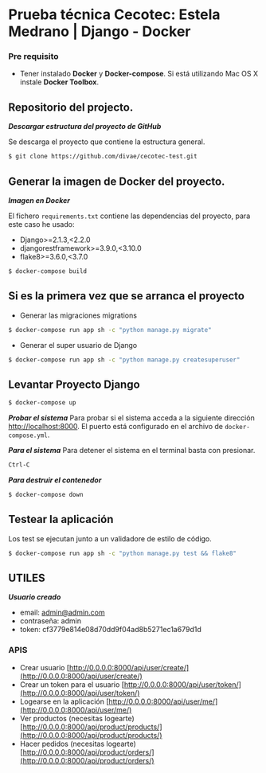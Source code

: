 
Prueba técnica Cecotec: Estela Medrano | 
Django - Docker
====================

### Pre requisito

* Tener instalado **Docker** y **Docker-compose**. Si está utilizando Mac OS X instale **Docker Toolbox**.

## Repositorio del projecto.

**_Descargar estructura del proyecto de GitHub_**

Se descarga el proyecto que contiene la estructura general.

```bash
$ git clone https://github.com/divae/cecotec-test.git
```

## Generar la imagen de Docker del proyecto.

**_Imagen en Docker_**

El fichero `requirements.txt` contiene las dependencias del proyecto, para este caso he usado:

- Django>=2.1.3,<2.2.0
- djangorestframework>=3.9.0,<3.10.0
- flake8>=3.6.0,<3.7.0

```bash
$ docker-compose build
```


## Si es la primera vez que se arranca el proyecto

- Generar las migraciones migrations
```bash
$ docker-compose run app sh -c "python manage.py migrate"
```
- Generar el super usuario de Django
```bash
$ docker-compose run app sh -c "python manage.py createsuperuser"
```

## Levantar Proyecto Django

```bash
$ docker-compose up
```
**_Probar el sistema_**
Para probar si el sistema acceda a la siguiente dirección [http://localhost:8000](http://localhost:8000). 
El puerto está configurado en el archivo de `docker-compose.yml`.

**_Para el sistema_**
Para detener el sistema en el terminal basta con presionar.
```bash
Ctrl-C
```

**_Para destruir el contenedor_**
```bash
$ docker-compose down
```


## Testear la aplicación

Los test se ejecutan junto a un validadore de estilo de código.
```bash
$ docker-compose run app sh -c "python manage.py test && flake8"
```
## UTILES

**_Usuario creado_**
- email: admin@admin.com
- contraseña: admin
- token: cf3779e814e08d70dd9f04ad8b5271ec1a679d1d

### APIS

- Crear usuario [http://0.0.0.0:8000/api/user/create/](http://0.0.0.0:8000/api/user/create/)
- Crear un token para el usuario [http://0.0.0.0:8000/api/user/token/](http://0.0.0.0:8000/api/user/token/)
- Logearse en la aplicación [http://0.0.0.0:8000/api/user/me/](http://0.0.0.0:8000/api/user/me/)
- Ver productos (necesitas logearte)[http://0.0.0.0:8000/api/product/products/](http://0.0.0.0:8000/api/product/products/)
- Hacer pedidos (necesitas logearte)[http://0.0.0.0:8000/api/product/orders/](http://0.0.0.0:8000/api/product/orders/)
